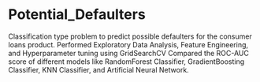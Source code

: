 # Potential_Defaulters
Classification type problem to predict possible defaulters for the consumer loans product.
Performed Exploratory Data Analysis, Feature Engineering, and Hyperparameter tuning using GridSearchCV
Compared the ROC-AUC score of different models like RandomForest Classifier, GradientBoosting Classifier, KNN Classifier, 
and Artificial Neural Network.
